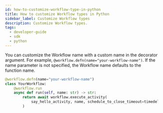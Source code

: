 ```yaml
---
id: how-to-customize-workflow-type-in-python
title: How to customize Workflow types in Python
sidebar_label: Customize Workflow types
description: Customize Workflow types.
tags:
  - developer-guide
  - sdk
  - python
---
```


You can customize the Workflow name with a custom name in the decorator argument. For example, `@workflow.defn(name="your-workflow-name")`. If the name parameter is not specified, the Workflow name defaults to the function name.

```python
@workflow.defn(name="your-workflow-name")
class YourWorkflow:
    @workflow.run
    async def run(self, name: str) -> str:
        return await workflow.execute_activity(
            say_hello_activity, name, schedule_to_close_timeout=timedelta(seconds=5)
        )
```
